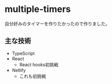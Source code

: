 # multiple-timers

自分好みのタイマーを作りたかったので作りました。 

## 主な技術
- TypeScript
- React
  - React hooks初挑戦
- Netlify
  - これも初挑戦
